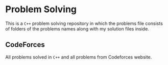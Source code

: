 
# Problem Solving

This is a `C++` problem solving repository in which the problems file consists of folders of the problems names along with my solution files inside.

## CodeForces

All problems solved in `C++` and all problems from Codeforces website.









